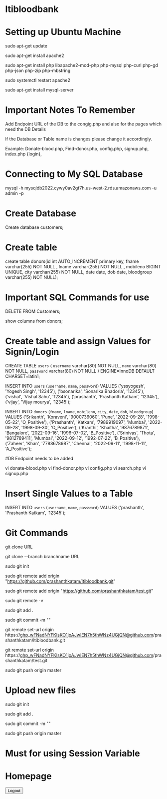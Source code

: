 # ltibloodbank

# Setting up Ubuntu Machine


sudo apt-get update

sudo apt-get install apache2

sudo apt-get install php libapache2-mod-php php-mysql php-curl php-gd php-json php-zip php-mbstring

sudo systemctl restart apache2

sudo apt-get install mysql-server

# Important Notes To Remember

Add Endpoint URL of the DB to the congig.php and also for the pages which need the DB Details

If the Database or Table name is changes please change it accordingly.

Example: Donate-blood.php, Find-donor.php, config.php, signup.php, index.php {login}, 

# Connecting to My SQL Database

mysql -h mysqldb2022.cywy0av2gf7h.us-west-2.rds.amazonaws.com -u admin -p

# Create Database
Create database customers;

# Create table 
create table donors(id int AUTO_INCREMENT primary key, fname varchar(255) NOT NULL , lname varchar(255) NOT NULL , mobileno BIGINT UNIQUE, city varchar(255) NOT NULL, date date, dob date, bloodgroup varchar(255) NOT NULL);

# Important SQL Commands for use

DELETE FROM Customers;

show columns from donors;

# Create table and assign Values for Signin/Login

CREATE TABLE `users` (
  `username` varchar(80) NOT NULL,
  `name` varchar(80) NOT NULL,
  `password` varchar(80) NOT NULL
) ENGINE=InnoDB DEFAULT CHARSET=latin1;


INSERT INTO `users` (`username`, `name`, `password`) VALUES
('yssyogesh', 'Yogesh Singh', '12345'),
('bsonarika', 'Sonarika Bhadoria', '12345'),
('vishal', 'Vishal Sahu', '12345'),
('prashanth', 'Prashanth Katkam', '12345'),
('vijay', 'Vijay mourya', '12345');


INSERT INTO `donors` (`fname`, `lname`, `mobileno`, `city`, `date`, `dob`, `bloodgroup`) VALUES
('Srikanth', 'Koraveni', '9000736060', 'Pune', '2022-09-28', '1998-05-22', 'O_Positive'),
('Prashanth', 'Katkam', '7989919097', 'Mumbai', '2022-09-28', '1998-09-30', 'O_Positive'),
('Kranthi', 'Khaitha', '9876789871', 'Bangalore', '2022-09-16', '1996-07-02', 'B_Positive'),
('Srinivas', 'Thota', '9812789411', 'Mumbai', '2022-09-12', '1992-07-22', 'B_Positive'),    
('Zaheer', 'Khan', '7788678987', 'Chennai', '2022-09-11', '1998-11-11', 'A_Positive');


#DB Endpoint needs to be added

vi donate-blood.php
vi find-donor.php
vi config.php
vi search.php
vi signup.php


# Insert Single Values to a Table

INSERT INTO `users` (`username`, `name`, `password`) VALUES
('prashanth', 'Prashanth Katkam', '12345');

# Git Commands

git clone URL

git clone --branch branchname URL

sudo git init

sudo git remote add origin "https://github.com/prashanthkatam/ltibloodbank.git"

sudo git remote add origin "https://github.com/prashanthkatam/test.git"

sudo git remote -v

sudo git add .

sudo git commit -m ""

git remote set-url origin https://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@github.com/prashanthkatam/ltibloodbank.git

git remote set-url origin https://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@github.com/prashanthkatam/test.git


sudo git push origin master

# Upload new files

sudo git init

sudo git add .

sudo git commit -m ""

sudo git push origin master

# Must for using Session Variable

<?php
include "config.php";

// Check user login or not
if(!isset($_SESSION['uname'])){
    header('Location: index.php');
}

// logout
if(isset($_POST['but_logout'])){
    session_destroy();
    header('Location: index.php');
}
?>
<!doctype html>
<html>
    <head></head>
    <body>
        <h1>Homepage</h1>
        <form method='post' action="">
            <input type="submit" value="Logout" name="but_logout">
        </form>
    </body>
</html>

